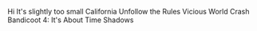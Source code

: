 Hi
It's slightly too small
California
Unfollow the Rules
Vicious World
Crash Bandicoot 4: It's About Time
Shadows

